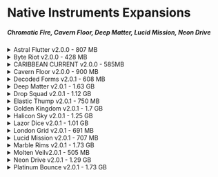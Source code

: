 # Native Instruments Expansions

##### Chromatic Fire, Cavern Floor, Deep Matter, Lucid Mission, Neon Drive

<details>

<summary>Astral Flutter v2.0.0 - 807 MB </summary>

[AudioDemo](https://www.native-instruments.com/en/products/komplete/expansions/astral-flutter/)

| Version | Description Text | Components |
| :-----: | :--------------- | :---------: |
| 2.0.0 - 2018-02-19 | 40 MASCHINE and 43 BATTERY Kits with circuit-bent sounds, distorted leads, and noises from modified video game consoles and classic computers. 50 MASSIVE presets for atmospheric sounds and tripped-out melodic chords. Includes also Audio Loops exported from Maschine | Maschine 2.7.2 , Battery 4.1, Massive Synth, Monark, Prism, Reaktor6 |

</details>

<details>

<summary>Byte Riot v2.0.0 - 428 MB </summary>

[AudioDemo](https://www.native-instruments.com/en/products/komplete/expansions/byte-riot/)

| Version | Description Text | Components |
| :-----: | :--------------- | :---------: |
| 2.0.0 - 2018-02-19 | 41 MASCHINE Kits - 51 BATTERY Kits -. 50 MASSIVE presets for atmospheric sounds and tripped-out melodic chords. Includes also Audio Loops exported from Maschine. Customizable presets for MASSIVE and MONARK by top sound designers give you the perfect sounds for your genre.| Maschine 2.7.2 , Battery 4.1, Massive Synth, Monark, Prism, Reaktor6 |

</details>


<details>

<summary>CARIBBEAN CURRENT v2.0.0 - 585MB </summary>

[AudioDemo](https://www.native-instruments.com/en/products/komplete/expansions/caribbean-current/)

| Version | Description Text | Components |
| :-----: | :--------------- | :---------: |
| 2.0.0 - 2018-02-19 | 40 MASCHINE and 47 BATTERY Kits - 40 MASSIVE presets by top sound designers give you the perfect sounds for your genre.. Includes also Audio Loops exported from Maschine. | Maschine 2.7.2 , Battery 4.1, Massive Synth, Monark, Prism, Reaktor6 |

</details>


<details>

<summary>Cavern Floor v2.0.0 - 900 MB </summary>

[AudioDemo](https://www.native-instruments.com/en/products/komplete/expansions/cavern-floor/)

| Version | Description Text | Components |
| :-----: | :--------------- | :---------: |
| 2.0.0 - 2018-02-19 | 45 MASCHINE and 54 BATTERY Kits - Customizable presets for MASSIVE and MONARK by top sound designers give you the perfect sounds for your genre. Includes also Audio Loops exported from Maschine. | Maschine 2.7.2 , Battery 4.1, Massive Synth, Monark, Prism, Reaktor6 |

</details>


<details>

<summary>Decoded Forms v2.0.1 - 608 MB </summary>

[AudioDemo](https://www.native-instruments.com/en/products/komplete/expansions/decoded-forms/)

| Version | Description Text | Components |
| :-----: | :--------------- | :---------: |
| 2.0.1 - 2018-02-19 | 42 deconstructed, dissected, and dismantled Kits for MASCHINE and BATTERY - Exclusive MASSIVE and MONARK presets designed for rich, melodic bass. Includes also Audio Loops exported from Maschine. | Maschine 2.7.2 , Battery 4.1, Massive Synth, Monark, Prism, Reaktor6 |

</details>


<details>

<summary>Deep Matter v2.0.1 - 1.63 GB </summary>

[AudioDemo](https://www.native-instruments.com/en/products/komplete/expansions/deep-matter/)

| Version | Description Text | Components |
| :-----: | :--------------- | :---------: |
| 2.0.1 - 2018-02-19 | 48 MASCHINE Kits and 52 BATTERY Kits with found sound percussion and atmospheric field recordings - Includes 10 MASSIVE and 15 MONARK presets for perfect-sounding bass, chords, and leads. Includes also Audio Loops exported from Maschine. | Maschine 2.7.2 , Battery 4.1, Massive Synth, Monark, Prism, Reaktor6 |

</details>


<details>

<summary>Drop Squad v2.0.1 - 1.12 GB </summary>

[AudioDemo](https://www.native-instruments.com/en/products/komplete/expansions/drop-squad/)

| Version | Description Text | Components |
| :-----: | :--------------- | :---------: |
| 2.0.1 - 2018-02-19 | 45 MASCHINE and 52 BATTERY Kits for expanding your sonic arsenal - Custom MASSIVE presets for maximum impact. Includes also Audio Loops exported from Maschine. | Maschine 2.7.2 , Battery 4.1, Massive Synth, Monark, Prism, Reaktor6 |

</details>


<details>

<summary>Elastic Thump v2.0.1 - 750 MB </summary>

[AudioDemo](https://www.native-instruments.com/en/products/komplete/expansions/elastic-thump/)

| Version | Description Text | Components |
| :-----: | :--------------- | :---------: |
| 2.0.1 - 2018-02-19 | 48 MASCHINE and 52 BATTERY Kits loaded with FX, EQ, and unique patterns - 20 MASSIVE and 20 MONARK presets for deep, smooth bass sounds. | Maschine 2.7.2 , Battery 4.1, Massive Synth, Monark, Prism, Reaktor6 |

</details>


<details>

<summary>Golden Kingdom v2.0.1 - 1.7 GB </summary>

[AudioDemo](https://www.native-instruments.com/en/products/komplete/expansions/golden-kingdom/)

| Version | Description Text | Components |
| :-----: | :--------------- | :---------: |
| 2.0.1 - 2018-02-19 | 52 MASCHINE and 63 BATTERY Kits packed with samples of overdriven drums, processed instruments, and crushing synths - 37 MASSIVE Presets. | Maschine 2.7.2 , Battery 4.1, Massive Synth, Monark, Prism, Reaktor6 |

</details>


<details>

<summary>Halicon Sky v2.0.1 - 1.25 GB </summary>

[AudioDemo](https://www.native-instruments.com/en/products/komplete/expansions/halcyon-sky/)

| Version | Description Text | Components |
| :-----: | :--------------- | :--------: |
| 2.0.1 - 2018-02-19 | 50 MASCHINE and 55 BATTERY Kits brimming with futuristic downbeat sounds - Exclusive instrument and effect presets for REAKTOR PRISM and MASSIVE. | Maschine 2.7.2 , Battery 4.1, Massive Synth, Monark, Prism, Reaktor6 |

</details>


<details>

<summary>Lazor Dice v2.0.1 - 1.01 GB </summary>

[AudioDemo](https://www.native-instruments.com/en/products/komplete/expansions/lazer-dice/)

| Version | Description Text | Components |
| :-----: | :--------------- | :--------: |
| 2.0.1 - 2018-02-19 | 49 MASCHINE and 54 BATTERY Kits for fresh creative spark - Customizable presets for MASSIVE by top sound designers give you the perfect sounds for your genre. | Maschine 2.7.2 , Battery 4.1, Massive Synth, Monark, Prism, Reaktor6 |

</details>


<details>

<summary>London Grid v2.0.1 - 691 MB </summary>
.

- Drum Sample Breakdown: 97 Kicks, 69 Snares, 40 Claps, 18 Cymbals, 85 Hi Hats, 46 Percussion, 24 Shakers, 11 Toms - Installer Size: 660 MB

[AudioDemo](https://www.native-instruments.com/en/products/komplete/expansions/london-grit/)

| Version | Description - UK Underground | Components |
| :-----: | :--------------- | :--------: |
| 2.0.1 - 2018-02-19 | 41 MASCHINE and 48 BATTERY Kits created by top artists from the underground grime scene - Exclusive MONARK and MASSIVE presets designed for deep bass boom. | Maschine 2.7.2 , Battery 4.1, Massive Synth, Monark, Prism, Reaktor6 |
| SAMPLES AND LOOPS | Raw drum hits and one-shots come DAW-ready – plus tempo-based construction loops give you building blocks for inspiration. |  247 Construction Loops, 395 Drum Samples, 201 One Shots |
| DRUM KITS | Kits come pre-assembled for MASCHINE and BATTERY, with color coding for BATTERY and FX-enhanced kits for MASCHINE. |  48 BATTERY Kits, 41 MASCHINE Kits |
| SYNTH PRESETS | Customizable presets for MASSIVE and MONARK by top sound designers give you the perfect sounds for your genre. |  29 MASSIVE Presets, 22 MONARK Presets |
| MASCHINE EXCLUSIVE | MASCHINE owners get editable patterns for building ideas fast. Plus, multi-effects macros that are custom-made for your sounds. | 11 Projects, 198 Patterns, 64 Drum Synth Presets, 18 Sample Instruments |

</details>


<details>

<summary>Lucid Mission v2.0.1 - 707 MB </summary>
.

- Drum Sample Breakdown: 94 Kicks, 57 Snares, 48 Claps, 59 Cymbals, 89 Hi Hats, 69 Percussion, 24 Shakers, 33 Toms, Installer Size: 800 MB

[AudioDemo](https://www.native-instruments.com/en/products/komplete/expansions/lucid-mission/)

| Version | Description - EDM inspired Groove Shaping | Components |
| :-----: | :--------------- | :--------: |
| 2.0.1 - 2018-02-19 | 40 MASCHINE and 50 BATTERY Kits designed for total sound shaping - MASSIVE presets for basses, leads, and more. | Maschine 2.7.2 , Battery 4.1, Massive Synth, Monark, Prism, Reaktor6 |
| SAMPLES AND LOOPS | Raw drum hits and one-shots come DAW-ready – plus tempo-based construction loops give you building blocks for inspiration. |  214 Construction Loops, 416 Drum Samples, 69 One Shots |
| DRUM KITS | Kits come pre-assembled for MASCHINE and BATTERY, with color coding for BATTERY and FX-enhanced kits for MASCHINE. |  50 BATTERY Kits, 40 MASCHINE Kits |
| SYNTH PRESETS | Customizable presets for MASSIVE by top sound designers give you the perfect sounds for your genre. |  55 MASSIVE Presets |
| MASCHINE EXCLUSIVE | MASCHINE owners get editable patterns for building ideas fast. Plus, multi-effects macros that are custom-made for your sounds. | 8 Projects, 120 Patterns, 33 Drum Synth Presets, 4 Sample Instruments |

</details>


<details>

<summary>Marble Rims v2.0.1 - 1.73 GB </summary>
.

- Drum Sample Breakdown: 91 Kicks, 68 Snares, 66 Claps, 10 Cymbals, 106 Hi Hats, 135 Percussion, 74 Shakers, 33 Toms - Installer Size: 2.39 GB

[AudioDemo](https://www.native-instruments.com/en/products/komplete/expansions/marble-rims/)

| Version | Description - West Cost funked out | Components |
| :-----: | :--------------- | :--------: |
| 2.0.1 - 2018-02-19 | Includes 52 MASCHINE and 58 BATTERY Kits that take you straight to the heart of the SoCal sound  | Maschine 2.7.2 , Battery 4.1, Massive Synth, Monark, Prism, Reaktor6 |
| SAMPLES AND LOOPS | Raw drum hits and one-shots come DAW-ready – plus tempo-based construction loops give you building blocks for inspiration.. |  342 Construction Loops, 584 Drum Samples, 100 One Shots |
| DRUM KITS | Kits come pre-assembled for MASCHINE and BATTERY, with color coding for BATTERY and FX-enhanced kits for MASCHINE. |  58 BATTERY Kits, 52 MASCHINE Kits |
| MASCHINE EXCLUSIVE | MASCHINE owners get editable patterns for building ideas fast. Plus, multi-effects macros that are custom-made for your sounds. | 5 Projects, 150 Patterns, 127 Drum Synth Presets, 4 Sample Instruments |

</details>


<details>

<summary>Molten Veilv2.0.1 - 505 MB </summary>
.

- Drum Sample Breakdown: 65 Kicks, 49 Snares, 50 Claps, 50 Cymbals, 90 Hi Hats, 84 Percussion, 21 Shakers, 19 Toms - Installer Size: 720 MB

[AudioDemo](https://www.native-instruments.com/en/products/komplete/expansions/molten-veil/)

| Version | Description - West Cost funked out | Components |
| :-----: | :--------------- | :--------: |
| 2.0.1 - 2018-02-19 | 42 MASCHINE and 47 BATTERY Drum Synth-focused Kits for immediate, detailed sound shaping. MASSIVE and MONARK presets for powerful, floor-rumbling bass  | Maschine 2.7.2 , Battery 4.1, Massive Synth, Monark, Prism, Reaktor6 |
| SAMPLES AND LOOPS | Raw drum hits and one-shots come DAW-ready – plus tempo-based construction loops give you building blocks for inspiration. |  212 Construction Loops , 428 Drum Samples, 210 One Shots |
| DRUM KITS | Kits come pre-assembled for MASCHINE and BATTERY, with color coding for BATTERY and FX-enhanced kits for MASCHINE. |   47 BATTERY Kits, 42 MASCHINE Kits |
| SYNTH PRESETS | Customizable presets for MASSIVE and MONARK by top sound designers give you the perfect sounds for your genre. |   40 MASSIVE Presets, 45 MONARK Preset |
| MASCHINE EXCLUSIVE | MASCHINE owners get editable patterns for building ideas fast. Plus, multi-effects macros that are custom-made for your sounds. | 7 Projects, 170+ Patterns, 178 Drum Synth Presets |

</details>


<details>

<summary>Neon Drive v2.0.1 - 1.29 GB </summary>
.

- Drum Sample Breakdown: 54 Kicks, 40 Snares, 36 Claps, 43 Cymbals, 75 Hi Hats, 53 Percussion, 19 Shakers, 24 Toms, Installer Size: 2.11 GB

[AudioDemo](https://www.native-instruments.com/en/products/komplete/expansions/neon-drive/)

| Version | Description - Modern Synth Pop | Components |
| :-----: | :--------------- | :--------: |
| 2.0.1 - 2018-02-19 | 45 MASCHINE and 50 BATTERY Kits with inspiring patterns and projects. MASSIVE and MONARK presets for powerful, floor-rumbling bass  | Maschine 2.7.2 , Battery 4.1, Massive Synth, Monark, Prism, Reaktor6 |
| SAMPLES AND LOOPS | Raw drum hits and one-shots come DAW-ready – plus tempo-based construction loops give you building blocks for inspiration. |  395 Construction Loops, 299 Drum Samples, 347 One Shots |
| DRUM KITS | Kits come pre-assembled for MASCHINE and BATTERY, with color coding for BATTERY and FX-enhanced kits for MASCHINE. |   50 BATTERY Kits, 45 MASCHINE Kits |
| SYNTH PRESETS | Customizable presets for MASSIVE and PRISM by top sound designers give you the perfect sounds for your genre. |   40 MASSIVE Presets, 20 REAKTOR PRISM Presets |
| MASCHINE EXCLUSIVE | MASCHINE owners get editable patterns for building ideas fast. Plus, multi-effects macros that are custom-made for your sounds. | 8 Projects, 268 Patterns, 43 Drum Synth Presets |

</details>


<details>

<summary>Platinum Bounce v2.0.1 - 1.73 GB </summary>
.

- Drum Sample Breakdown: 116 Kicks, 99 Snares, 76 Claps, 34 Cymbals, 127 Hi Hats, 52 Percussion, 33 Shakers, 47 Toms, Installer Size: 1.61 GB

[AudioDemo](https://www.native-instruments.com/en/products/komplete/expansions/platinum-bounce/)

| Version | Description - Modern Synth Pop | Components |
| :-----: | :--------------- | :--------: |
| 2.0.1 - 2018-02-19 | Raw drum hits and one-shots come DAW-ready – plus tempo-based construction loops give you building blocks for inspiration. | Maschine 2.7.2 , Battery 4.1, Massive Synth, Monark, Prism, Reaktor6 |
| SAMPLES AND LOOPS | Raw drum hits and one-shots come DAW-ready – plus tempo-based construction loops give you building blocks for inspiration. |  395 Construction Loops, 299 Drum Samples, 347 One Shots |
| DRUM KITS | Kits come pre-assembled for MASCHINE and BATTERY, with color coding for BATTERY and FX-enhanced kits for MASCHINE. |   50 BATTERY Kits, 45 MASCHINE Kits |
| MASCHINE EXCLUSIVE | MASCHINE owners get editable patterns for building ideas fast. Plus, multi-effects macros that are custom-made for your sounds. | 8 Projects, 268 Patterns, 43 Drum Synth Presets |

</details>

